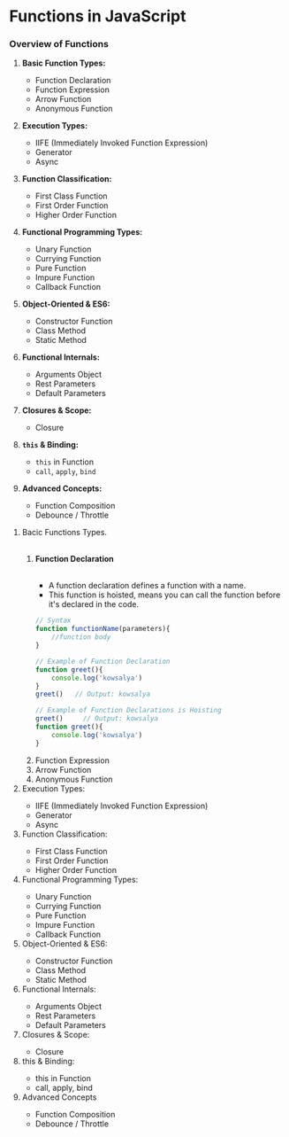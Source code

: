 # Functions in JavaScript

### Overview of Functions

1. **Basic Function Types:**
    - Function Declaration
    - Function Expression
    - Arrow Function
    - Anonymous Function

2. **Execution Types:**
    - IIFE (Immediately Invoked Function Expression)
    - Generator
    - Async

3. **Function Classification:**
    - First Class Function
    - First Order Function
    - Higher Order Function

4. **Functional Programming Types:**
    - Unary Function
    - Currying Function
    - Pure Function
    - Impure Function
    - Callback Function

5. **Object-Oriented & ES6:**
    - Constructor Function
    - Class Method
    - Static Method

6. **Functional Internals:**
    - Arguments Object
    - Rest Parameters
    - Default Parameters

7. **Closures & Scope:**
    - Closure

8. **`this` & Binding:**
    - `this` in Function
    - `call`, `apply`, `bind`

9. **Advanced Concepts:**
    - Function Composition
    - Debounce / Throttle


<ol>
<li>Bacic Functions Types.</li>
<ol>
<br>
<li><b>Function Declaration</b></li>
<br>
<ul>
<li>A function declaration defines a function with a name.</li>
<li>This function is hoisted, means you can call the function before it's declared in the code.</li>
</ul>

```js 
// Syntax
function functionName(parameters){
    //function body
}
```

```js
// Example of Function Declaration
function greet(){
    console.log('kowsalya')
}
greet()   // Output: kowsalya
```

```js
// Example of Function Declarations is Hoisting
greet()     // Output: kowsalya
function greet(){
    console.log('kowsalya')
}
```

<li>Function Expression</li>
<li>Arrow Function</li>
<li>Anonymous Function</li>
</ol>
<li>Execution Types:</li>
<ul>
<li>IIFE (Immediately Invoked Function Expression)</li>
<li>Generator</li>
<li>Async</li>
</ul>
<li>Function Classification:</li>
<ul>
<li>First Class Function</li>
<li>First Order Function</li>
<li>Higher Order Function</li>
</ul>
<li>Functional Programming Types:</li>
<ul>
<li>Unary Function</li>
<li>Currying Function</li>
<li>Pure Function</li>
<li>Impure Function</li>
<li>Callback Function</li>
</ul>
<li>Object-Oriented & ES6:</li>
<ul>
<li>Constructor Function</li>
<li>Class Method</li>
<li>Static Method</li>
</ul>
<li>Functional Internals:</li>
<ul>
<li>Arguments Object</li>
<li>Rest Parameters</li>
<li>Default Parameters</li>
</ul>
<li>Closures & Scope:</li>
<ul>
<li>Closure</li>
</ul>
<li>this & Binding:</li>
<ul>
<li>this in Function</li>
<li>call, apply, bind</li>
</ul>
<li>Advanced Concepts</li>
<ul>
<li>Function Composition</li>
<li>Debounce / Throttle</li>
</ul>
</ol>
